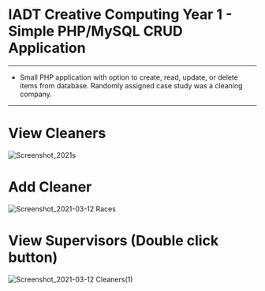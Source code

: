 # IADT Creative Computing Year 1 - Simple PHP/MySQL CRUD Application
***

* Small PHP application with option to create, read, update, or delete items from database. Randomly assigned case study was a cleaning company.
***

# View Cleaners
![Screenshot_2021s](https://user-images.githubusercontent.com/47800618/110951069-87874e00-833c-11eb-9817-aa4f8b93ea08.png)

# Add Cleaner
![Screenshot_2021-03-12 Races](https://user-images.githubusercontent.com/47800618/110951174-a7b70d00-833c-11eb-96e9-d5bbdc0fabab.png)

# View Supervisors (Double click button)
![Screenshot_2021-03-12 Cleaners(1)](https://user-images.githubusercontent.com/47800618/110951216-b69dbf80-833c-11eb-89f8-a9293aa393d6.png)



